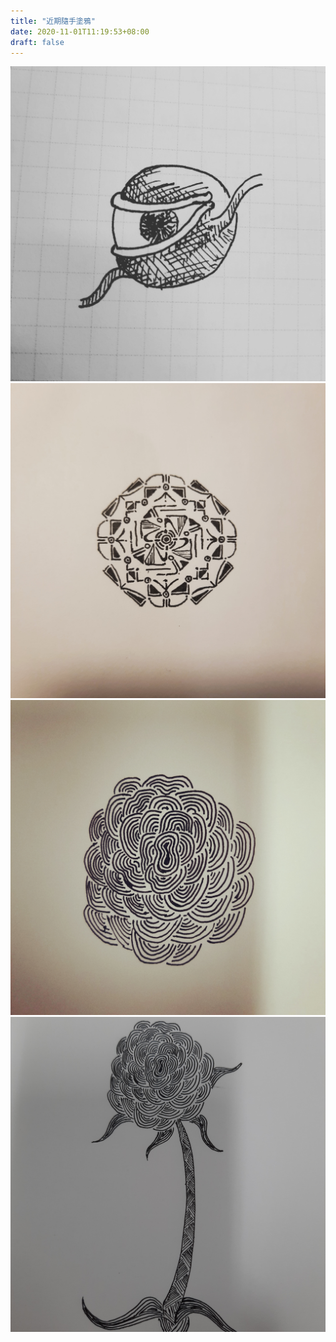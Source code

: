 ```yaml
---
title: "近期隨手塗鴉"
date: 2020-11-01T11:19:53+08:00
draft: false
---
```


![](../../static/IMG_20201015_125412_204.jpg)
![](../../static/IMG_20201016_125559_755.jpg)
![](../../static/IMG_20201021_110039_183.jpg)
![](../../static/IMG_20201021_112159_027.jpg)